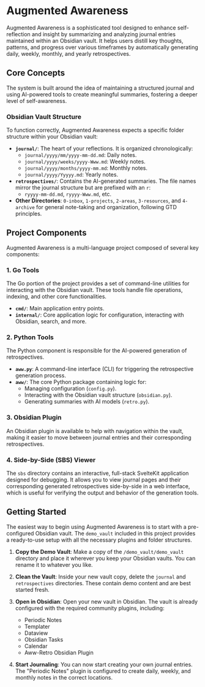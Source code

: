 # Augmented Awareness

Augmented Awareness is a sophisticated tool designed to enhance self-reflection and insight by summarizing and analyzing journal entries maintained within an Obsidian vault. It helps users distill key thoughts, patterns, and progress over various timeframes by automatically generating daily, weekly, monthly, and yearly retrospectives.

## Core Concepts

The system is built around the idea of maintaining a structured journal and using AI-powered tools to create meaningful summaries, fostering a deeper level of self-awareness.

### Obsidian Vault Structure

To function correctly, Augmented Awareness expects a specific folder structure within your Obsidian vault:

-   **`journal/`**: The heart of your reflections. It is organized chronologically:
    -   `journal/yyyy/mm/yyyy-mm-dd.md`: Daily notes.
    -   `journal/yyyy/weeks/yyyy-Www.md`: Weekly notes.
    -   `journal/yyyy/months/yyyy-mm.md`: Monthly notes.
    -   `journal/yyyy/Yyyyy.md`: Yearly notes.
-   **`retrospectives/`**: Contains the AI-generated summaries. The file names mirror the journal structure but are prefixed with an `r`:
    -   `ryyyy-mm-dd.md`, `ryyyy-Www.md`, etc.
-   **Other Directories**: `0-inbox`, `1-projects`, `2-areas`, `3-resources`, and `4-archive` for general note-taking and organization, following GTD principles.

## Project Components

Augmented Awareness is a multi-language project composed of several key components:

### 1. Go Tools

The Go portion of the project provides a set of command-line utilities for interacting with the Obsidian vault. These tools handle file operations, indexing, and other core functionalities.

-   **`cmd/`**: Main application entry points.
-   **`internal/`**: Core application logic for configuration, interacting with Obsidian, search, and more.

### 2. Python Tools

The Python component is responsible for the AI-powered generation of retrospectives.

-   **`aww.py`**: A command-line interface (CLI) for triggering the retrospective generation process.
-   **`aww/`**: The core Python package containing logic for:
    -   Managing configuration (`config.py`).
    -   Interacting with the Obsidian vault structure (`obsidian.py`).
    -   Generating summaries with AI models (`retro.py`).

### 3. Obsidian Plugin

An Obsidian plugin is available to help with navigation within the vault, making it easier to move between journal entries and their corresponding retrospectives.

### 4. Side-by-Side (SBS) Viewer

The `sbs` directory contains an interactive, full-stack SvelteKit application designed for debugging. It allows you to view journal pages and their corresponding generated retrospectives side-by-side in a web interface, which is useful for verifying the output and behavior of the generation tools.

## Getting Started

The easiest way to begin using Augmented Awareness is to start with a pre-configured Obsidian vault. The `demo_vault` included in this project provides a ready-to-use setup with all the necessary plugins and folder structures.

1.  **Copy the Demo Vault**: Make a copy of the `/demo_vault/demo_vault` directory and place it wherever you keep your Obsidian vaults. You can rename it to whatever you like.

2.  **Clean the Vault**: Inside your new vault copy, delete the `journal` and `retrospectives` directories. These contain demo content and are best started fresh.

3.  **Open in Obsidian**: Open your new vault in Obsidian. The vault is already configured with the required community plugins, including:
    *   Periodic Notes
    *   Templater
    *   Dataview
    *   Obsidian Tasks
    *   Calendar
    *   Aww-Retro Obsidian Plugin

4.  **Start Journaling**: You can now start creating your own journal entries. The "Periodic Notes" plugin is configured to create daily, weekly, and monthly notes in the correct locations.
